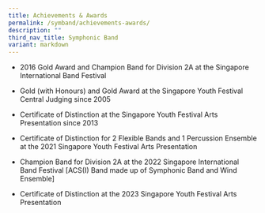 ```yaml
---
title: Achievements & Awards
permalink: /symband/achievements-awards/
description: ""
third_nav_title: Symphonic Band
variant: markdown
---
```

<ul>
<li>2016 Gold Award and Champion Band for Division 2A at the Singapore International Band Festival</li>
</ul>
<ul>
<li>Gold (with Honours) and Gold Award at the Singapore Youth Festival Central Judging since 2005</li>
</ul>
<ul>
<li>Certificate of Distinction at the Singapore Youth Festival Arts Presentation since 2013</li>
</ul>
<ul>
<li>Certificate of Distinction for 2 Flexible Bands and 1 Percussion Ensemble at the 2021 Singapore Youth Festival Arts Presentation</li>
</ul>
<ul>
<li>Champion Band for Division 2A at the 2022 Singapore International Band Festival [ACS(I) Band made up of Symphonic Band and Wind Ensemble]</li>
</ul>
<ul>
<li>Certificate of Distinction at the 2023 Singapore Youth Festival Arts Presentation</li>
</ul>